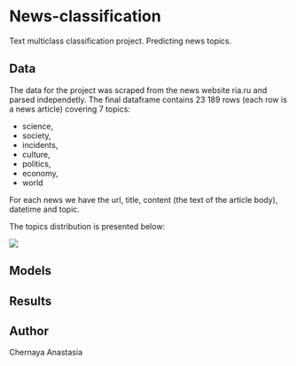 # News-classification
Text multiclass classification project. Predicting news topics. 

## Data
The data for the project was scraped from the news website ria.ru and parsed independetly. 
The final dataframe contains 23 189 rows (each row is a news article) covering 7 topics: 
* science,
* society,
* incidents,
* culture,
* politics,
* economy,
* world
  
For each news we have the url, title, content (the text of the article body), datetime and topic.

The topics distribution is presented below:

![](https://github.com/ChernayaAnastasia/Screenshots/blob/master/topics_distribution.png)

## Models

## Results

## Author
Chernaya Anastasia
